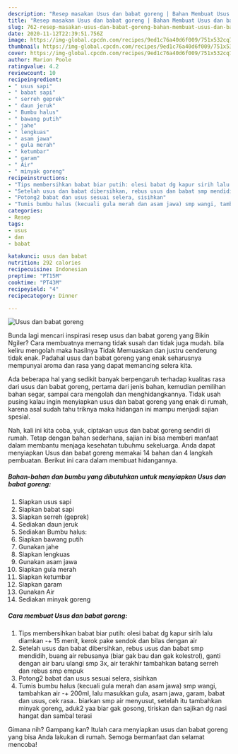 ```yaml
---
description: "Resep masakan Usus dan babat goreng | Bahan Membuat Usus dan babat goreng Yang Enak Dan Lezat"
title: "Resep masakan Usus dan babat goreng | Bahan Membuat Usus dan babat goreng Yang Enak Dan Lezat"
slug: 762-resep-masakan-usus-dan-babat-goreng-bahan-membuat-usus-dan-babat-goreng-yang-enak-dan-lezat
date: 2020-11-12T22:39:51.756Z
image: https://img-global.cpcdn.com/recipes/9ed1c76a40d6f009/751x532cq70/usus-dan-babat-goreng-foto-resep-utama.jpg
thumbnail: https://img-global.cpcdn.com/recipes/9ed1c76a40d6f009/751x532cq70/usus-dan-babat-goreng-foto-resep-utama.jpg
cover: https://img-global.cpcdn.com/recipes/9ed1c76a40d6f009/751x532cq70/usus-dan-babat-goreng-foto-resep-utama.jpg
author: Marion Poole
ratingvalue: 4.2
reviewcount: 10
recipeingredient:
- " usus sapi"
- " babat sapi"
- " serreh geprek"
- " daun jeruk"
- " Bumbu halus"
- " bawang putih"
- " jahe"
- " lengkuas"
- " asam jawa"
- " gula merah"
- " ketumbar"
- " garam"
- " Air"
- " minyak goreng"
recipeinstructions:
- "Tips membersihkan babat biar putih: olesi babat dg kapur sirih lalu diamkan -+ 15 menit, kerok pake sendok dan bilas dengan air"
- "Setelah usus dan babat dibersihkan, rebus usus dan babat smp mendidih, buang air rebusanya (biar gak bau dan gak kolestrol), ganti dengan air baru ulangi smp 3x, air terakhir tambahkan batang serreh dan rebus smp empuk"
- "Potong2 babat dan usus sesuai selera, sisihkan"
- "Tumis bumbu halus (kecuali gula merah dan asam jawa) smp wangi, tambahkan air -+ 200ml, lalu masukkan gula, asam jawa, garam, babat dan usus, cek rasa.. biarkan smp air menyusut, setelah itu tambahkan minyak goreng, aduk2 yaa biar gak gosong, tiriskan dan sajikan dg nasi hangat dan sambal terasi"
categories:
- Resep
tags:
- usus
- dan
- babat

katakunci: usus dan babat 
nutrition: 292 calories
recipecuisine: Indonesian
preptime: "PT15M"
cooktime: "PT43M"
recipeyield: "4"
recipecategory: Dinner

---
```



![Usus dan babat goreng](https://img-global.cpcdn.com/recipes/9ed1c76a40d6f009/751x532cq70/usus-dan-babat-goreng-foto-resep-utama.jpg)

Bunda lagi mencari inspirasi resep usus dan babat goreng yang Bikin Ngiler? Cara membuatnya memang tidak susah dan tidak juga mudah. bila keliru mengolah maka hasilnya Tidak Memuaskan dan justru cenderung tidak enak. Padahal usus dan babat goreng yang enak seharusnya mempunyai aroma dan rasa yang dapat memancing selera kita.

Ada beberapa hal yang sedikit banyak berpengaruh terhadap kualitas rasa dari usus dan babat goreng, pertama dari jenis bahan, kemudian pemilihan bahan segar, sampai cara mengolah dan menghidangkannya. Tidak usah pusing kalau ingin menyiapkan usus dan babat goreng yang enak di rumah, karena asal sudah tahu triknya maka hidangan ini mampu menjadi sajian spesial.




Nah, kali ini kita coba, yuk, ciptakan usus dan babat goreng sendiri di rumah. Tetap dengan bahan sederhana, sajian ini bisa memberi manfaat dalam membantu menjaga kesehatan tubuhmu sekeluarga. Anda dapat menyiapkan Usus dan babat goreng memakai 14 bahan dan 4 langkah pembuatan. Berikut ini cara dalam membuat hidangannya.

<!--inarticleads1-->

##### Bahan-bahan dan bumbu yang dibutuhkan untuk menyiapkan Usus dan babat goreng:

1. Siapkan  usus sapi
1. Siapkan  babat sapi
1. Siapkan  serreh (geprek)
1. Sediakan  daun jeruk
1. Sediakan  Bumbu halus:
1. Siapkan  bawang putih
1. Gunakan  jahe
1. Siapkan  lengkuas
1. Gunakan  asam jawa
1. Siapkan  gula merah
1. Siapkan  ketumbar
1. Siapkan  garam
1. Gunakan  Air
1. Sediakan  minyak goreng




<!--inarticleads2-->

##### Cara membuat Usus dan babat goreng:

1. Tips membersihkan babat biar putih: olesi babat dg kapur sirih lalu diamkan -+ 15 menit, kerok pake sendok dan bilas dengan air
1. Setelah usus dan babat dibersihkan, rebus usus dan babat smp mendidih, buang air rebusanya (biar gak bau dan gak kolestrol), ganti dengan air baru ulangi smp 3x, air terakhir tambahkan batang serreh dan rebus smp empuk
1. Potong2 babat dan usus sesuai selera, sisihkan
1. Tumis bumbu halus (kecuali gula merah dan asam jawa) smp wangi, tambahkan air -+ 200ml, lalu masukkan gula, asam jawa, garam, babat dan usus, cek rasa.. biarkan smp air menyusut, setelah itu tambahkan minyak goreng, aduk2 yaa biar gak gosong, tiriskan dan sajikan dg nasi hangat dan sambal terasi




Gimana nih? Gampang kan? Itulah cara menyiapkan usus dan babat goreng yang bisa Anda lakukan di rumah. Semoga bermanfaat dan selamat mencoba!
